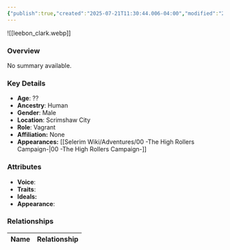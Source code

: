 ```yaml
---
{"publish":true,"created":"2025-07-21T11:30:44.006-04:00","modified":"2025-07-27T18:18:33.190-04:00","published":"2025-07-27T18:18:33.190-04:00","cssclasses":"","Age":"??","Ancestry":"Human","Gender":"Male","Location":["Scrimshaw City"],"Role":["Vagrant"],"Affiliation":["None"],"Appearances":["[[00 -The High Rollers Campaign-]]"]}
---
```



![[leebon_clark.webp]]

### Overview
No summary available.

### Key Details
- **Age**: ??
- **Ancestry**: Human
- **Gender**: Male
- **Location**: Scrimshaw City
- **Role**: Vagrant
- **Affiliation:** None
- **Appearances:** [[Selerim Wiki/Adventures/00 -The High Rollers Campaign-\|00 -The High Rollers Campaign-]]

### Attributes
- **Voice**: 
- **Traits**: 
- **Ideals:** 
- **Appearance**:

### Relationships

| Name  | Relationship |
| ----- | ------------ |
